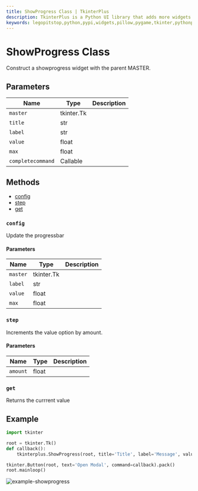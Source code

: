 ```yaml
---
title: ShowProgress Class | TkinterPlus
description: TkinterPlus is a Python UI library that adds more widgets to Tkinter
keywords: legopitstop,python,pypi,widgets,pillow,pygame,tkinter,pythonpackage
---
```


# ShowProgress Class

Construct a showprogress widget with the parent MASTER.

## Parameters

| Name              | Type       | Description |
| ----------------- | ---------- | ----------- |
| `master`          | tkinter.Tk |             |
| `title`           | str        |             |
| `label`           | str        |             |
| `value`           | float      |             |
| `max`             | float      |             |
| `completecommand` | Callable   |             |

## Methods

- [config](#config)
- [step](#step)
- [get](#get)

### `config`

Update the progressbar

#### Parameters

| Name     | Type       | Description |
| -------- | ---------- | ----------- |
| `master` | tkinter.Tk |             |
| `label`  | str        |             |
| `value`  | float      |             |
| `max`    | float      |             |

### `step`

Increments the value option by amount.

#### Parameters

| Name     | Type  | Description |
| -------- | ----- | ----------- |
| `amount` | float |             |

### `get`

Returns the currrent value

## Example

```py
import tkinter

root = tkinter.Tk()
def callback():
    tkinterplus.ShowProgress(root, title='Title', label='Message', value=100, max=100)

tkinter.Button(root, text='Open Modal', command=callback).pack()
root.mainloop()
```

![example-showprogress](/images/example-showprogress.png)

